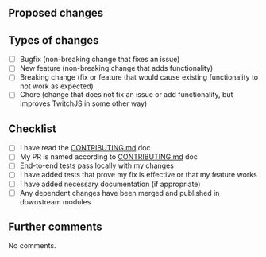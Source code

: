 ## Proposed changes

<!--
  Describe the big picture of your changes here to communicate to the maintainers
  why we should accept this pull request. If it fixes a bug or resolves a feature
  request, be sure to link to that issue.
-->

## Types of changes

<!--
  What types of changes does your code introduce to TwitchJS? Put an `x` in the
  boxes that apply and remove those that do not apply.
-->

- [ ] Bugfix (non-breaking change that fixes an issue)
- [ ] New feature (non-breaking change that adds functionality)
- [ ] Breaking change (fix or feature that would cause existing functionality to
      not work as expected)
- [ ] Chore (change that does not fix an issue or add functionality, but
      improves TwitchJS in some other way)

## Checklist

<!--
  Put an `x` in the boxes that apply. You can also fill these out after creating
  the PR. If you're unsure about any of them, don't hesitate to ask. We're here to
  help! This is simply a reminder of what we are going to look for before merging
  your code.
-->

- [ ] I have read the [CONTRIBUTING.md] doc
- [ ] My PR is named according to [CONTRIBUTING.md] doc
- [ ] End-to-end tests pass locally with my changes
- [ ] I have added tests that prove my fix is effective or that my feature works
- [ ] I have added necessary documentation (if appropriate)
- [ ] Any dependent changes have been merged and published in downstream modules

## Further comments

<!--
  If this is a relatively large or complex change, kick off the discussion by
  explaining why you chose the solution you did and what alternatives you
  considered, etc.
-->

No comments.

<!--
  Do not make any modifications below this comment.
-->

[contributing.md]:
  https://github.com/twitch-js/twitch-js/blob/master/CONTRIBUTING.md
